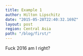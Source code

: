 ```yaml
---
title: Example 1
author: Hilton Lipschitz  
date: "2015-05-28T22:40:32.169Z"
layout: post
region: Central Asia
path: "/blog/first/"
---
```


Fuck 2016 am I right?
